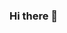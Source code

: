 ### Hi there 👋

<!--
**fazelpejmanfar/fazelpejmanfar** is a ✨ _special_ ✨ repository because its `README.md` (this file) appears on your GitHub profile.

Here are some ideas to get you started:

- 🔭 I’m a web3, solidity Dev
- 🌱 I’m currently working on smart contracts and dApps
- 👯 If you want a job done feel free to contact me
- https://fazelpejmanfar.vercel.app/
- Tips are Welcomed:
   ETH: 0x22a65db6e25073305484989aE55aFf0687E68566
   SOL: 86UNBnX4kmfeSncJQhqKyeDx5gg6xuahRG9ga4fHdTyx
-->
